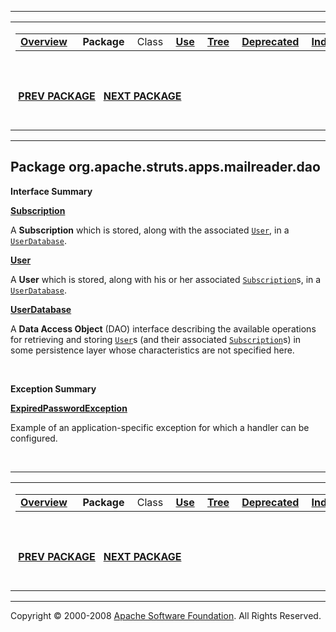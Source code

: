 ------------------------------------------------------------------------

<span id="navbar_top"></span> [](#skip-navbar_top "Skip navigation links")

<table>
<colgroup>
<col width="50%" />
<col width="50%" />
</colgroup>
<tbody>
<tr class="odd">
<td align="left"><span id="navbar_top_firstrow"></span>
<table>
<tbody>
<tr class="odd">
<td align="left"><a href="../../../../../../overview-summary.html.md"><strong>Overview</strong></a> </td>
<td align="left"> <strong>Package</strong> </td>
<td align="left">Class </td>
<td align="left"><a href="package-use.html.md"><strong>Use</strong></a> </td>
<td align="left"><a href="package-tree.html.md"><strong>Tree</strong></a> </td>
<td align="left"><a href="../../../../../../deprecated-list.html.md"><strong>Deprecated</strong></a> </td>
<td align="left"><a href="../../../../../../index-all.html.md"><strong>Index</strong></a> </td>
<td align="left"><a href="../../../../../../help-doc.html.md"><strong>Help</strong></a> </td>
</tr>
</tbody>
</table></td>
<td align="left"></td>
</tr>
<tr class="even">
<td align="left"> <a href="../../../../../../org/apache/struts/actions/package-summary.html.md"><strong>PREV PACKAGE</strong></a>   <a href="../../../../../../org/apache/struts/apps/mailreader/dao/impl/package-summary.html"><strong>NEXT PACKAGE</strong></a></td>
<td align="left"><a href="../../../../../../index.html.md?org/apache/struts/apps/mailreader/dao/package-summary.html"><strong>FRAMES</strong></a>    <a href="package-summary.html"><strong>NO FRAMES</strong></a>    
<a href="../../../../../../allclasses-noframe.html.md"><strong>All Classes</strong></a></td>
</tr>
</tbody>
</table>

<span id="skip-navbar_top"></span>

------------------------------------------------------------------------

Package org.apache.struts.apps.mailreader.dao
---------------------------------------------

**Interface Summary**

**[Subscription](../../../../../../org/apache/struts/apps/mailreader/dao/Subscription.html.md "interface in org.apache.struts.apps.mailreader.dao")**

A **Subscription** which is stored, along with the associated [`User`](../../../../../../org/apache/struts/apps/mailreader/dao/User.html.md "interface in org.apache.struts.apps.mailreader.dao"), in a [`UserDatabase`](../../../../../../org/apache/struts/apps/mailreader/dao/UserDatabase.html "interface in org.apache.struts.apps.mailreader.dao").

**[User](../../../../../../org/apache/struts/apps/mailreader/dao/User.html.md "interface in org.apache.struts.apps.mailreader.dao")**

A **User** which is stored, along with his or her associated [`Subscription`](../../../../../../org/apache/struts/apps/mailreader/dao/Subscription.html.md "interface in org.apache.struts.apps.mailreader.dao")s, in a [`UserDatabase`](../../../../../../org/apache/struts/apps/mailreader/dao/UserDatabase.html "interface in org.apache.struts.apps.mailreader.dao").

**[UserDatabase](../../../../../../org/apache/struts/apps/mailreader/dao/UserDatabase.html.md "interface in org.apache.struts.apps.mailreader.dao")**

A **Data Access Object** (DAO) interface describing the available operations for retrieving and storing [`User`](../../../../../../org/apache/struts/apps/mailreader/dao/User.html.md "interface in org.apache.struts.apps.mailreader.dao")s (and their associated [`Subscription`](../../../../../../org/apache/struts/apps/mailreader/dao/Subscription.html "interface in org.apache.struts.apps.mailreader.dao")s) in some persistence layer whose characteristics are not specified here.

 

**Exception Summary**

**[ExpiredPasswordException](../../../../../../org/apache/struts/apps/mailreader/dao/ExpiredPasswordException.html.md "class in org.apache.struts.apps.mailreader.dao")**

Example of an application-specific exception for which a handler can be configured.

 

------------------------------------------------------------------------

<span id="navbar_bottom"></span> [](#skip-navbar_bottom "Skip navigation links")

<table>
<colgroup>
<col width="50%" />
<col width="50%" />
</colgroup>
<tbody>
<tr class="odd">
<td align="left"><span id="navbar_bottom_firstrow"></span>
<table>
<tbody>
<tr class="odd">
<td align="left"><a href="../../../../../../overview-summary.html.md"><strong>Overview</strong></a> </td>
<td align="left"> <strong>Package</strong> </td>
<td align="left">Class </td>
<td align="left"><a href="package-use.html.md"><strong>Use</strong></a> </td>
<td align="left"><a href="package-tree.html.md"><strong>Tree</strong></a> </td>
<td align="left"><a href="../../../../../../deprecated-list.html.md"><strong>Deprecated</strong></a> </td>
<td align="left"><a href="../../../../../../index-all.html.md"><strong>Index</strong></a> </td>
<td align="left"><a href="../../../../../../help-doc.html.md"><strong>Help</strong></a> </td>
</tr>
</tbody>
</table></td>
<td align="left"></td>
</tr>
<tr class="even">
<td align="left"> <a href="../../../../../../org/apache/struts/actions/package-summary.html.md"><strong>PREV PACKAGE</strong></a>   <a href="../../../../../../org/apache/struts/apps/mailreader/dao/impl/package-summary.html"><strong>NEXT PACKAGE</strong></a></td>
<td align="left"><a href="../../../../../../index.html.md?org/apache/struts/apps/mailreader/dao/package-summary.html"><strong>FRAMES</strong></a>    <a href="package-summary.html"><strong>NO FRAMES</strong></a>    
<a href="../../../../../../allclasses-noframe.html.md"><strong>All Classes</strong></a></td>
</tr>
</tbody>
</table>

<span id="skip-navbar_bottom"></span>

------------------------------------------------------------------------

Copyright © 2000-2008 [Apache Software Foundation](http://www.apache.org/). All Rights Reserved.
